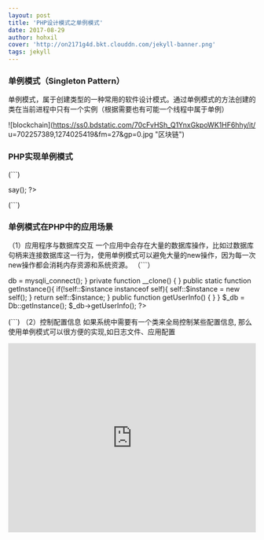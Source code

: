 ```yaml
---
layout: post
title: 'PHP设计模式之单例模式'
date: 2017-08-29
author: hohxil
cover: 'http://on2171g4d.bkt.clouddn.com/jekyll-banner.png'
tags: jekyll
---
```


### 单例模式（Singleton Pattern）

单例模式，属于创建类型的一种常用的软件设计模式。通过单例模式的方法创建的类在当前进程中只有一个实例（根据需要也有可能一个线程中属于单例）

![blockchain](https://ss0.bdstatic.com/70cFvHSh_Q1YnxGkpoWK1HF6hhy/it/
u=702257389,1274025419&fm=27&gp=0.jpg "区块链")

### PHP实现单例模式
(```)
<?php 


class Singleton
{
	//创建一个静态变量保存对象
	static private $instance;
	//防止通过new直接创建对象
	private function __construct()
	{
	}
	//防止通过clone直接创建对象
	private function __clone()
	{

	}
	//判断$instance是不是Singleton的对象，不是则创建
	static public function getInstance(){
		if(!self::$instance instanceof self){
			self::$instance = new self();
		}
		return self::$instance;
	}
	
	public function say(){
		echo '我是一个单例';
	}
}
 	$instance = Singleton::getInstance();
	$instance->say();

 ?>
  
(```)


### 单例模式在PHP中的应用场景
（1）应用程序与数据库交互
  一个应用中会存在大量的数据库操作，比如过数据库句柄来连接数据库这一行为，使用单例模式可以避免大量的new操作，因为每一次new操作都会消耗内存资源和系统资源。
  （```）
<?php
  class DB
{
	//定义一个db变量保存数据库句柄对象
	private $db;
	//创建一个静态变量保存对象
	private static $instance;
	//在构造方法中实例化$db
	private function __construct()
	{
		$this->db = mysqli_connect();
	}
	private function __clone()
	{

	}
	public static function getInstance(){
		if(!self::$instance instanceof self){
			self::$instance = new self();
		}
		return self::$instance;
	}
	public function getUserInfo()
	{

	}

}
	$_db = Db::getInstance();
	$_db->getUserInfo();

 ?>
   (```)
（2）控制配置信息
 如果系统中需要有一个类来全局控制某些配置信息, 那么使用单例模式可以很方便的实现,如日志文件、应用配置


<iframe type="text/html" width="100%" height="385" src="http://www.youtube.com/embed/gfmjMWjn-Xg" frameborder="0"></iframe>